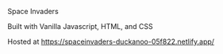 Space Invaders

Built with Vanilla Javascript, HTML, and CSS

Hosted at 
https://spaceinvaders-duckanoo-05f822.netlify.app/
